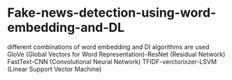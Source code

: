 # Fake-news-detection-using-word-embedding-and-DL

different combinations of word embedding and Dl algorithms are used
GloVe (Global Vectors for Word Representation)-ResNet (Residual Network)
FastText-CNN (Convolutional Neural Network)
TFIDF-verctorixzer-LSVM (Linear Support Vector Machine)

